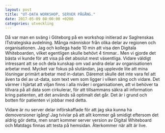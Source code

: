 ```yaml
---
layout: post
title: "UT-DATA WORKSHOP, SERVER PÅGÅNG."
date: 2017-05-09 08:00:00 +0200
categories: utveckling
---
```

Då var man en sväng i Göteborg på en workshop initierad av Saglrenskas ITstrategiska avdelning. Många människor från olika delar av regionen och organisationen. Jag och kollega hade 10 min att visa den Digitala Whiteboarden, vilket egentligen skulle behövt 4 timmar.. Men vi gjorde det bästa vi kunde för att visa på det absolut mest väsentliga. Vidare väldigt intressant att se och dela kunskap om vad andra delar av organisationen arbetar med. Mycket var fokus på slutändan, jag upplevde lite att mina lösningar primärt arbetar med in-datan. Däremot skulle det inte vara fel att även ta del av ut-data, som text vem som ligger i vilken säng och vidare. Det värmer i hjärtat att viljan finns i alla nivåer i organisationen, att vi behöver ta tillvara på all data som cirkulerar, för att tillsammans säkra all information kring patienten, att det används så optimalt det går. Det är i grund och botten för patienten vi jobbar med detta.

Vidare är nu server delar införskaffade för att jag ska kunna ha demoversioner igång! Jag tvivlar på att allt kommer gå smidigt eftersom det aldrig gör detta, men snart kommer server version av Digital Whiteboard och Matdags finnas att testa på hemsidan. Återkommer när allt är live.